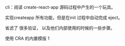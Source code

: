 cli：阅读 create-react-app 源码过程中产生的一个玩具。

实现createapp 所有功能，但是在init 过程中自动完成 eject。

省滤了 很多验证， 以及他们内部使用的时候的一些步骤。

使用 CRA 的内置模版
1 

